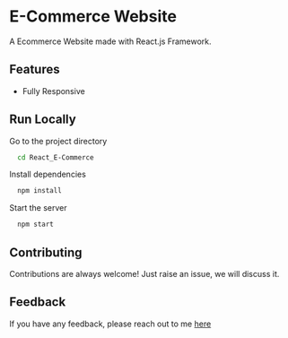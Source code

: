 # E-Commerce Website

A Ecommerce Website made with React.js Framework.






## Features


- Fully Responsive






## Run Locally
Go to the project directory

```bash
  cd React_E-Commerce
```

Install dependencies

```bash
  npm install
```

Start the server

```bash
  npm start
```

## Contributing

Contributions are always welcome!
Just raise an issue, we will discuss it.


## Feedback

If you have any feedback, please reach out to me [here](https://ssahibsingh.github.io/#contact)


